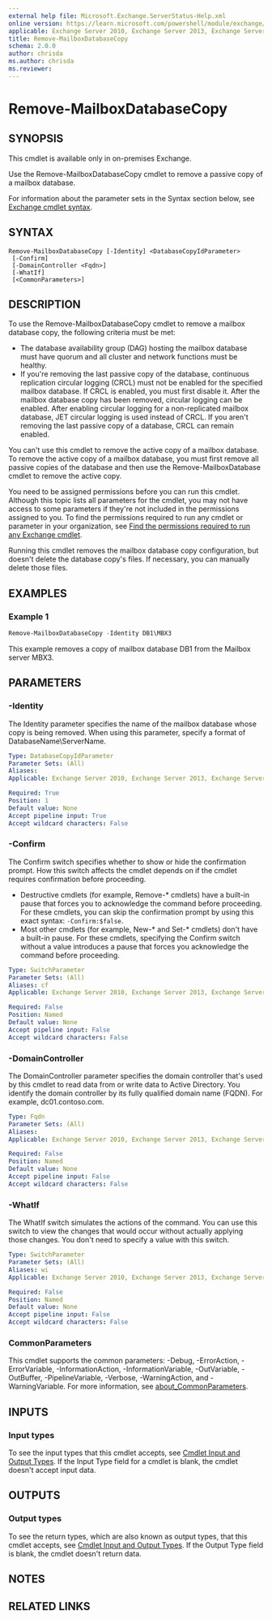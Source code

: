 ```yaml
---
external help file: Microsoft.Exchange.ServerStatus-Help.xml
online version: https://learn.microsoft.com/powershell/module/exchange/remove-mailboxdatabasecopy
applicable: Exchange Server 2010, Exchange Server 2013, Exchange Server 2016, Exchange Server 2019
title: Remove-MailboxDatabaseCopy
schema: 2.0.0
author: chrisda
ms.author: chrisda
ms.reviewer:
---
```


# Remove-MailboxDatabaseCopy

## SYNOPSIS
This cmdlet is available only in on-premises Exchange.

Use the Remove-MailboxDatabaseCopy cmdlet to remove a passive copy of a mailbox database.

For information about the parameter sets in the Syntax section below, see [Exchange cmdlet syntax](https://learn.microsoft.com/powershell/exchange/exchange-cmdlet-syntax).

## SYNTAX

```
Remove-MailboxDatabaseCopy [-Identity] <DatabaseCopyIdParameter>
 [-Confirm]
 [-DomainController <Fqdn>]
 [-WhatIf]
 [<CommonParameters>]
```

## DESCRIPTION
To use the Remove-MailboxDatabaseCopy cmdlet to remove a mailbox database copy, the following criteria must be met:

- The database availability group (DAG) hosting the mailbox database must have quorum and all cluster and network functions must be healthy.
- If you're removing the last passive copy of the database, continuous replication circular logging (CRCL) must not be enabled for the specified mailbox database. If CRCL is enabled, you must first disable it. After the mailbox database copy has been removed, circular logging can be enabled. After enabling circular logging for a non-replicated mailbox database, JET circular logging is used instead of CRCL. If you aren't removing the last passive copy of a database, CRCL can remain enabled.

You can't use this cmdlet to remove the active copy of a mailbox database. To remove the active copy of a mailbox database, you must first remove all passive copies of the database and then use the Remove-MailboxDatabase cmdlet to remove the active copy.

You need to be assigned permissions before you can run this cmdlet. Although this topic lists all parameters for the cmdlet, you may not have access to some parameters if they're not included in the permissions assigned to you. To find the permissions required to run any cmdlet or parameter in your organization, see [Find the permissions required to run any Exchange cmdlet](https://learn.microsoft.com/powershell/exchange/find-exchange-cmdlet-permissions).

Running this cmdlet removes the mailbox database copy configuration, but doesn't delete the database copy's files. If necessary, you can manually delete those files.

## EXAMPLES

### Example 1
```powershell
Remove-MailboxDatabaseCopy -Identity DB1\MBX3
```

This example removes a copy of mailbox database DB1 from the Mailbox server MBX3.

## PARAMETERS

### -Identity
The Identity parameter specifies the name of the mailbox database whose copy is being removed. When using this parameter, specify a format of DatabaseName\\ServerName.

```yaml
Type: DatabaseCopyIdParameter
Parameter Sets: (All)
Aliases:
Applicable: Exchange Server 2010, Exchange Server 2013, Exchange Server 2016, Exchange Server 2019

Required: True
Position: 1
Default value: None
Accept pipeline input: True
Accept wildcard characters: False
```

### -Confirm
The Confirm switch specifies whether to show or hide the confirmation prompt. How this switch affects the cmdlet depends on if the cmdlet requires confirmation before proceeding.

- Destructive cmdlets (for example, Remove-\* cmdlets) have a built-in pause that forces you to acknowledge the command before proceeding. For these cmdlets, you can skip the confirmation prompt by using this exact syntax: `-Confirm:$false`.
- Most other cmdlets (for example, New-\* and Set-\* cmdlets) don't have a built-in pause. For these cmdlets, specifying the Confirm switch without a value introduces a pause that forces you acknowledge the command before proceeding.

```yaml
Type: SwitchParameter
Parameter Sets: (All)
Aliases: cf
Applicable: Exchange Server 2010, Exchange Server 2013, Exchange Server 2016, Exchange Server 2019

Required: False
Position: Named
Default value: None
Accept pipeline input: False
Accept wildcard characters: False
```

### -DomainController
The DomainController parameter specifies the domain controller that's used by this cmdlet to read data from or write data to Active Directory. You identify the domain controller by its fully qualified domain name (FQDN). For example, dc01.contoso.com.

```yaml
Type: Fqdn
Parameter Sets: (All)
Aliases:
Applicable: Exchange Server 2010, Exchange Server 2013, Exchange Server 2016, Exchange Server 2019

Required: False
Position: Named
Default value: None
Accept pipeline input: False
Accept wildcard characters: False
```

### -WhatIf
The WhatIf switch simulates the actions of the command. You can use this switch to view the changes that would occur without actually applying those changes. You don't need to specify a value with this switch.

```yaml
Type: SwitchParameter
Parameter Sets: (All)
Aliases: wi
Applicable: Exchange Server 2010, Exchange Server 2013, Exchange Server 2016, Exchange Server 2019

Required: False
Position: Named
Default value: None
Accept pipeline input: False
Accept wildcard characters: False
```

### CommonParameters
This cmdlet supports the common parameters: -Debug, -ErrorAction, -ErrorVariable, -InformationAction, -InformationVariable, -OutVariable, -OutBuffer, -PipelineVariable, -Verbose, -WarningAction, and -WarningVariable. For more information, see [about_CommonParameters](https://go.microsoft.com/fwlink/p/?LinkID=113216).

## INPUTS

### Input types
To see the input types that this cmdlet accepts, see [Cmdlet Input and Output Types](https://go.microsoft.com/fwlink/p/?LinkId=616387). If the Input Type field for a cmdlet is blank, the cmdlet doesn't accept input data.

## OUTPUTS

### Output types
To see the return types, which are also known as output types, that this cmdlet accepts, see [Cmdlet Input and Output Types](https://go.microsoft.com/fwlink/p/?LinkId=616387). If the Output Type field is blank, the cmdlet doesn't return data.

## NOTES

## RELATED LINKS
